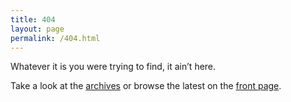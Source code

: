 ```yaml
---
title: 404
layout: page
permalink: /404.html
---
```


Whatever it is you were trying to find, it ain’t here.

Take a look at the [archives](/archive) or browse the latest on the [front page](/).

